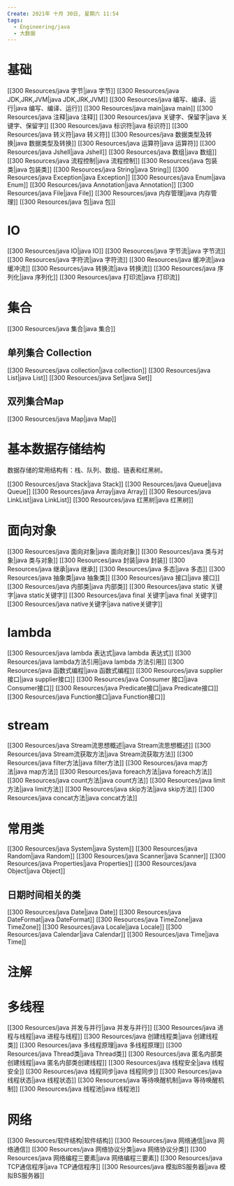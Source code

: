 ```yaml
---
Create: 2021年 十月 30日, 星期六 11:54
tags: 
  - Engineering/java
  - 大数据
---
```

# 基础

[[300 Resources/java 字节|java 字节]]
[[300 Resources/java JDK,JRK,JVM|java JDK,JRK,JVM]]
[[300 Resources/java 编写、编译、运行|java 编写、编译、运行]]
[[300 Resources/java main|java main]]
[[300 Resources/java 注释|java 注释]]
[[300 Resources/java 关键字、保留字|java 关键字、保留字]]
[[300 Resources/java 标识符|java 标识符]]
[[300 Resources/java 转义符|java 转义符]]
[[300 Resources/java 数据类型及转换|java 数据类型及转换]]
[[300 Resources/java 运算符|java 运算符]]
[[300 Resources/java Jshell|java Jshell]]
[[300 Resources/java 数组|java 数组]]
[[300 Resources/java 流程控制|java 流程控制]]
[[300 Resources/java 包装类|java 包装类]]
[[300 Resources/java String|java String]]
[[300 Resources/java Exception|java Exception]]
[[300 Resources/java Enum|java Enum]]
[[300 Resources/java Annotation|java Annotation]]
[[300 Resources/java File|java File]]
[[300 Resources/java 内存管理|java 内存管理]]
[[300 Resources/java 包|java 包]]

# IO
[[300 Resources/java IO|java IO]]
[[300 Resources/java 字节流|java 字节流]]
[[300 Resources/java 字符流|java 字符流]]
[[300 Resources/java 缓冲流|java 缓冲流]]
[[300 Resources/java 转换流|java 转换流]]
[[300 Resources/java 序列化|java 序列化]]
[[300 Resources/java 打印流|java 打印流]]


# 集合
[[300 Resources/java 集合|java 集合]]
## 单列集合 Collection
[[300 Resources/java collection|java collection]]
[[300 Resources/java List|java List]]
[[300 Resources/java Set|java Set]]

## 双列集合Map
[[300 Resources/java Map|java Map]]

# 基本数据存储结构
数据存储的常用结构有：栈、队列、数组、链表和红黑树。

[[300 Resources/java Stack|java Stack]]
[[300 Resources/java Queue|java Queue]]
[[300 Resources/java Array|java Array]]
[[300 Resources/java LinkList|java LinkList]]
[[300 Resources/java 红黑树|java 红黑树]]

# 面向对象
[[300 Resources/java 面向对象|java 面向对象]]
[[300 Resources/java 类与对象|java 类与对象]]
[[300 Resources/java 封装|java 封装]]
[[300 Resources/java 继承|java 继承]]
[[300 Resources/java 多态|java 多态]]
[[300 Resources/java 抽象类|java 抽象类]]
[[300 Resources/java 接口|java 接口]]
[[300 Resources/java 内部类|java 内部类]]
[[300 Resources/java static 关键字|java static关键字]]
[[300 Resources/java final 关键字|java final 关键字]]
[[300 Resources/java native关键字|java native关键字]]

# lambda
[[300 Resources/java lambda 表达式|java lambda 表达式]]
[[300 Resources/java lambda方法引用|java lambda 方法引用]]
[[300 Resources/java 函数式编程|java 函数式编程]]
[[300 Resources/java supplier接口|java supplier接口]]
[[300 Resources/java Consumer 接口|java Consumer接口]]
[[300 Resources/java Predicate接口|java Predicate接口]]
[[300 Resources/java Function接口|java Function接口]]





# stream
[[300 Resources/java Stream流思想概述|java Stream流思想概述]]
[[300 Resources/java Stream流获取方法|java Stream流获取方法]]
[[300 Resources/java filter方法|java filter方法]]
[[300 Resources/java map方法|java map方法]]
[[300 Resources/java foreach方法|java foreach方法]]
[[300 Resources/java count方法|java count方法]]
[[300 Resources/java limit方法|java limit方法]]
[[300 Resources/java skip方法|java skip方法]]
[[300 Resources/java concat方法|java concat方法]]




# 常用类
[[300 Resources/java System|java System]]
[[300 Resources/java Random|java Random]]
[[300 Resources/java Scanner|java Scanner]]
[[300 Resources/java Properties|java Properties]]
[[300 Resources/java Object|java Object]]

## 日期时间相关的类
[[300 Resources/java Date|java Date]]
[[300 Resources/java DateFormat|java DateFormat]]
[[300 Resources/java TimeZone|java TimeZone]]
[[300 Resources/java Locale|java Locale]]
[[300 Resources/java Calendar|java Calendar]]
[[300 Resources/java Time|java Time]]


# 注解



# 多线程
[[300 Resources/java 并发与并行|java 并发与并行]]
[[300 Resources/java 进程与线程|java 进程与线程]]
[[300 Resources/java 创建线程类|java 创建线程类]]
[[300 Resources/java 多线程原理|java 多线程原理]]
[[300 Resources/java Thread类|java Thread类]]
[[300 Resources/java 匿名内部类创建线程|java 匿名内部类创建线程]]
[[300 Resources/java 线程安全|java 线程安全]]
[[300 Resources/java 线程同步|java 线程同步]]
[[300 Resources/java 线程状态|java 线程状态]]
[[300 Resources/java 等待唤醒机制|java 等待唤醒机制]]
[[300 Resources/java 线程池|java 线程池]]

# 网络
[[300 Resources/软件结构|软件结构]]
[[300 Resources/java 网络通信|java 网络通信]]
[[300 Resources/java 网络协议分类|java 网络协议分类]]
[[300 Resources/java 网络编程三要素|java 网络编程三要素]]
[[300 Resources/java TCP通信程序|java TCP通信程序]]
[[300 Resources/java 模拟BS服务器|java 模拟BS服务器]]


